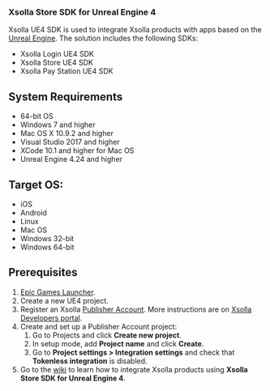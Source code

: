 ### Xsolla Store SDK for Unreal Engine 4

Xsolla UE4 SDK is used to integrate Xsolla products with apps based on the [Unreal Engine](https://www.unrealengine.com/). The solution includes the following SDKs:

* Xsolla Login UE4 SDK
* Xsolla Store UE4 SDK
* Xsolla Pay Station UE4 SDK

## System Requirements

* 64-bit OS
* Windows 7 and higher
* Mac OS X 10.9.2 and higher
* Visual Studio 2017 and higher
* XCode 10.1 and higher for Mac OS
* Unreal Engine 4.24 and higher

## Target OS:

* iOS
* Android
* Linux
* Mac OS
* Windows 32-bit
* Windows 64-bit

## Prerequisites

1. [Epic Games Launcher](https://www.epicgames.com/unrealtournament/download).
2. Create a new UE4 project.
3. Register an Xsolla [Publisher Account](https://publisher.xsolla.com/signup?store_type=sdk). More instructions are on [Xsolla Developers portal](https://developers.xsolla.com/sdk/game-engines/unreal-engine/).
4. Create and set up a Publisher Account project:
    1. Go to Projects and click **Create new project**.
    2. In setup mode, add **Project name** and click **Create**.
    3. Go to **Project settings > Integration settings** and check that **Tokenless integration** is disabled.
6. Go to the [wiki](https://github.com/xsolla/store-ue4-sdk/wiki) to learn how to integrate Xsolla products using  **Xsolla Store SDK for Unreal Engine 4**. 

